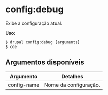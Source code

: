 # config:debug
Exibe a configuração atual.

**Uso:**
```
$ drupal config:debug [arguments]
$ cde  
```

## Argumentos disponíveis
Argumento | Detalhes
---------|-------------
config-name | Nome da configuração.
